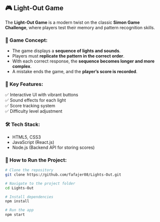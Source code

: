 ## 🎮 Light-Out Game

The **Light-Out Game** is a modern twist on the classic **Simon Game Challenge**, where players test their memory and pattern recognition skills.

### 🌟 Game Concept:
- The game displays a **sequence of lights and sounds**.  
- Players must **replicate the pattern in the correct order**.  
- With each correct response, the **sequence becomes longer and more complex**.  
- A mistake ends the game, and the **player’s score is recorded**.

### 🚀 Key Features:
✅ Interactive UI with vibrant buttons  
✅ Sound effects for each light  
✅ Score tracking system  
✅ Difficulty level adjustment  

### 🛠️ Tech Stack:
- HTML5, CSS3  
- JavaScript (React.js)  
- Node.js (Backend API for storing scores)  

### 📂 How to Run the Project:
```bash
# Clone the repository
git clone https://github.com/fafajer08/Lights-Out.git

# Navigate to the project folder
cd Lights-Out

# Install dependencies
npm install

# Run the app
npm start

